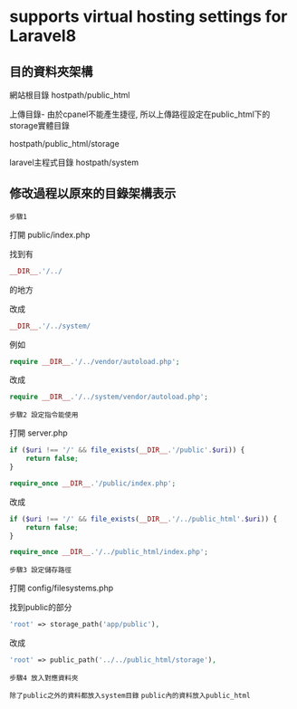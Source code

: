 # supports virtual hosting settings for Laravel8

## 目的資料夾架構

網站根目錄
hostpath/public_html

上傳目錄-
由於cpanel不能產生捷徑, 所以上傳路徑設定在public_html下的storage實體目錄

hostpath/public_html/storage

laravel主程式目錄
hostpath/system

## 修改過程以原來的目錄架構表示

    步驟1

打開 public/index.php

找到有 
```php
__DIR__.'/../ 
```
的地方

改成
```php
__DIR__.'/../system/
```

例如
```php
require __DIR__.'/../vendor/autoload.php';
```
改成
```php
require __DIR__.'/../system/vendor/autoload.php';
```



    步驟2 設定指令能使用

打開 server.php 
```php
if ($uri !== '/' && file_exists(__DIR__.'/public'.$uri)) {
    return false;
}

require_once __DIR__.'/public/index.php';
```
改成
```php
if ($uri !== '/' && file_exists(__DIR__.'/../public_html'.$uri)) {
    return false;
}

require_once __DIR__.'/../public_html/index.php';
```


    步驟3 設定儲存路徑

打開 config/filesystems.php

找到public的部分
```php
'root' => storage_path('app/public'),
```
改成
```php
'root' => public_path('../../public_html/storage'),
```

    步驟4 放入對應資料夾

`除了public之外的資料都放入system目錄`
`public內的資料放入public_html`







